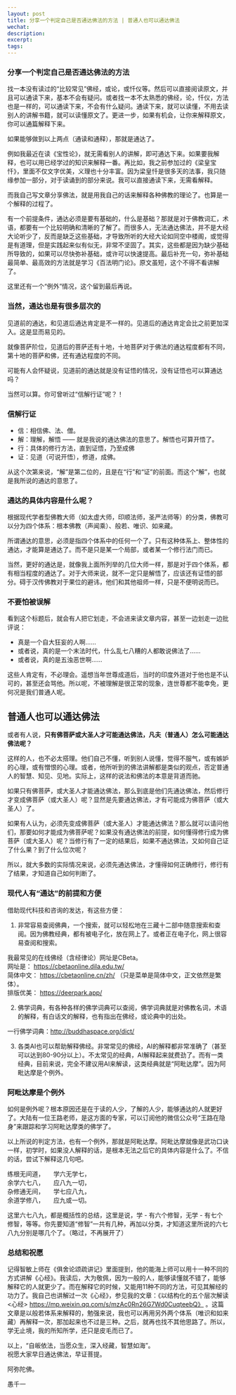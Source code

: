 ```yaml
---
layout: post
title: 分享一个判定自己是否通达佛法的方法 | 普通人也可以通达佛法
wechat: 
description: 
excerpt: 
tags:
---
```


### 分享一个判定自己是否通达佛法的方法

找一本没有读过的“比较常见”佛经，或论，或忏仪等。然后可以直接阅读原文，并且可以通读下来，基本不会有疑问。或者找一本不太熟悉的佛经，论，忏仪，方法也是一样的，可以通读下来，不会有什么疑问。通读下来，就可以读懂，不用去读别人的讲解书籍，就可以读懂原文了。更进一步，如果有机会，让你来解释原文，你可以通篇解释下来。

如果能够做到以上两点（通读和通释），那就是通达了。

例如我最近在读《宝性论》，就无需看别人的讲解，即可通达下来。如果要我解释，也可以用已经学过的知识来解释一番。再比如，我之前参加过的《梁皇宝忏》，里面不仅文字优美，义理也十分丰富。因为梁皇忏是很多天的法事，我只随缘参加一部分，对于读诵到的部分来说。我可以直接通读下来，无需看解释。

而我自己写文章分享佛法，就是用我自己的话来解释各种佛教的理论了。也算是一个解释的过程了。

有一个前提条件，通达必须是要有基础的，什么是基础？那就是对于佛教词汇，术语，都要有一个比较明确和清晰的了解了。而很多人，无法通达佛法，并不是大经大论听少了，反而是缺乏这些基础，才导致所听的大经大论如同空中楼阁，或觉得是有道理，但是实践起来似有似无，非常不坚固了。其实，这些都是因为缺少基础所导致的，如果可以尽快弥补基础，或许可以快速提高。最后补充一句，弥补基础最简单、最高效的方法就是学习《百法明门论》。原文虽短，这个不得不看讲解了。

这里还有一个“例外”情况，这个留到最后再说。

### 当然，通达也是有很多层次的

见道前的通达，和见道后通达肯定是不一样的。见道后的通达肯定会比之前更加深入。这是显而易见的。

就像菩萨阶位，见道后的菩萨还有十地，十地菩萨对于佛法的通达程度都有不同，第十地的菩萨和佛，还有通达程度的不同。

可能有人会怀疑说，见道前的通达就是没有证悟的情况，没有证悟也可以算通达吗？

当然可以算。你可曾听过“信解行证”呢？！

### 信解行证

* 信：相信佛、法、僧。
* 解：理解，解悟 —— 就是我说的通达佛法的意思了。解悟也可算开悟了。
* 行：具体的修行方法，直到证悟，乃至成佛
* 证：见道（可说开悟），修道，成佛。

从这个次第来说，“解”是第二位的，且是在“行”和“证”的前面。而这个“解”，也就是我所说的通达的意思了。

### 通达的具体内容是什么呢？

根据现代学者型佛教大师（如太虚大师，印顺法师，圣严法师等）的分类，佛教可以分为四个体系：根本佛教（声闻乘）、般若、唯识、如来藏。

所谓通达的意思，必须是指四个体系中的任何一个了。只有这种体系上、整体性的通达，才能算是通达了。而不是只是某一个局部，或者某一个修行法门而已。

当然，更好的通达是，就像我上面所列举的几位大师一样，那是对于四个体系，都有相当程度的通达了。对于大师来说，就不一定只是解悟了，应该还有证悟的部分。碍于汉传佛教对于果位的避讳，他们和其他祖师一样，只是不便明说而已。

### 不要怕被误解

看到这个标题后，就会有人把它划走，不会进来读文章内容，甚至一边划走一边批评说：
* 真是一个自大狂妄的人啊……
* 或者说，真的是一个末法时代，什么乱七八糟的人都敢说佛法了…… 
* 或者说，真的是五浊恶世啊…… 

这些人肯定有，不必理会。遥想当年世尊成道后，当时的印度外道对于他也是不认可的，甚至还会骂他。所以呢，不被理解是很正常的现象，连世尊都不能幸免，更何况是我们普通人呢。

## 普通人也可以通达佛法

或者有人说，**只有佛菩萨或大圣人才可能通达佛法，凡夫（普通人）怎么可能通达佛法呢？**

这样的人，也不必太搭理。他们自己不懂，听到别人说懂，觉得不服气，或有嫉妒的心理，或有憎恨的心理。或者，他所听到的佛法讲解都是类似的观点，否定普通人的智慧、知见、见地。实际上，这样的说法和佛法的本意是背道而驰。

如果只有佛菩萨，或大圣人才能通达佛法，那么到底是他们先通达佛法，然后修行才变成佛菩萨（或大圣人）呢？显然是先要通达佛法，才有可能成为佛菩萨（或大圣人）了。

如果有人认为，必须先变成佛菩萨（或大圣人）才能通达佛法？那么就可以请问他们，那要如何才能成为佛菩萨呢？如果没有通达佛法的前提，如何懂得修行成为佛菩萨（或大圣人）呢？当修行有了一定的结果后，如果不通达佛法，又如何自己证了什么果？到了什么位次呢？

所以，就大多数的实际情况来说，必须先通达佛法，才懂得如何正确修行，修行有了结果，才知道自己如何判断了。

### 现代人有“通达”的前提和方便

借助现代科技和咨询的发达，有这些方便：

1. 非常容易查阅佛典，一个搜索，就可以轻松地在三藏十二部中随意搜索和查阅。因为佛教经典，都有被电子化，放在网上了。或者正在电子化，网上很容易查阅和搜索。

我最常见的在线佛经（含经律论）网址是CBeta。<br>
网址是： https://cbetaonline.dila.edu.tw/ <br>
简体中文： https://cbetaonline.cn/zh/ （只是菜单是简体中文，正文依然是繁体）。<br>
排版优美： https://deerpark.app/ <br>

2. 佛学词典，有各种各样的佛学词典可以查阅，佛学词典就是对佛教名词，术语的解释，有白话文的解释，也有指出在佛经，或论典中的出处。

一行佛学词典：http://buddhaspace.org/dict/ <br>

3. 各类AI也可以帮助解释佛经。非常常见的佛经，AI的解释都非常准确了（甚至可以达到80-90分以上）。不太常见的经典，AI解释起来就费劲了。而有一类经典，目前来说，完全不建议用AI来解读，这类经典就是“阿毗达摩”。因为阿毗达摩是个例外。

### 阿毗达摩是个例外

如何是例外呢？根本原因还是在于读的人少，了解的人少，能够通达的人就更好了。大陆有一位王路老师，是这方面的专家，可以订阅他的微信公众号“王路在隐身”来跟踪和学习阿毗达摩类的佛学了。

以上所说的判定方法，也有一个例外，那就是阿毗达摩。阿毗达摩就像是武功口诀一样，初学时，如果没人解释的话，是根本无法之后它的具体内容是什么了。不信的话，尝试下解释这几句吧。

练根无间道，　　学六无学七，<br>
余学六七八，　　应八九一切，<br>
杂修通无间，　　学七应八九，<br>
余道学修八，　　应九或一切。<br>

这里六七八九，都是概括性的总结，这里是说，学 - 有六个修智，无学 - 有七个修智，等等。你先要知道“修智”一共有几种，再加以分类，才知道这里所说的六七八九分别是哪几个了。（略过，不再展开了）

### 总结和祝愿

记得智敏上师在《俱舍论颂疏讲记》里面提到，他的能海上师可以用十一种不同的方式讲解《心经》。我读后，大为敬佩，因为一般的人，能够读懂就不错了，能够解释它的人就更少了。而在解释它的时候，又能用11种不同的方法，可见其解经的功力了。我自己也讲解过一次《心经》，参见我的文章：《以结构化的五个层次解读<心经> https://mp.weixin.qq.com/s/mzAc0Rn26G7Wd0CuqteebQ》 。这篇文章是以般若体系来解释的，勉强来说，我也可以再用另外两个体系（唯识和如来藏）再解释一次，那加起来也不过是三种。之后，就再也找不其他思路了。所以，学无止境，我的所知所学，还只是皮毛而已了。

以上，“自皈依法，当愿众生，深入经藏，智慧如海”。<br>
祝愿大家早日通达佛法，早证菩提。

阿弥陀佛。

愚千一

